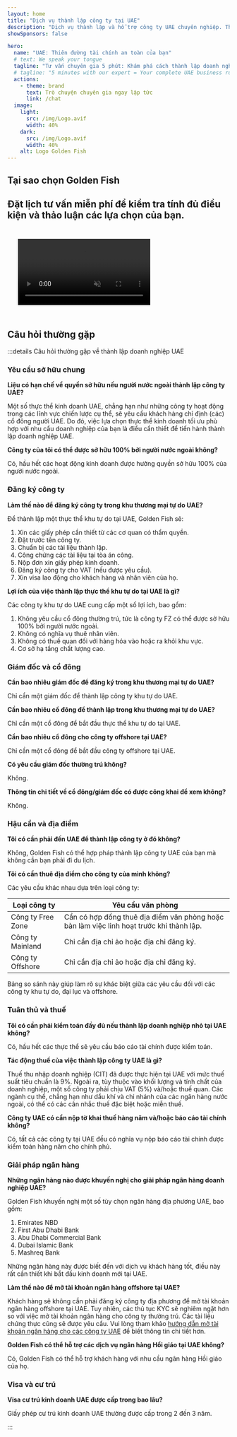 ```yaml
---
layout: home
title: "Dịch vụ thành lập công ty tại UAE"
description: "Dịch vụ thành lập và hỗ trợ công ty UAE chuyên nghiệp. Thành lập công ty, ngân hàng, thuế, pháp lý và giải pháp visa. Chỉ thanh toán sau khi được phê duyệt."
showSponsors: false

hero:
  name: "UAE: Thiên đường tài chính an toàn của bạn"
  # text: We speak your tongue
  tagline: "Tư vấn chuyên gia 5 phút: Khám phá cách thành lập doanh nghiệp UAE của bạn <span class='hl'>không rủi ro</span>"
  # tagline: "5 minutes with our expert = Your complete UAE business roadmap"
  actions:
    - theme: brand
      text: Trò chuyện chuyên gia ngay lập tức
      link: /chat
  image:
    light:
      src: /img/Logo.avif
      width: 40%
    dark:
      src: /img/Logo.avif
      width: 40%
    alt: Logo Golden Fish
---
```


<FeatureBlock :card="{
  title: 'Hướng dẫn thành lập công ty',
  details: 'Hướng dẫn đầy đủ để thành lập công ty trong **Free Zone, offshore, Mainland, chi nhánh**. \n\n* Sở hữu 100% vốn nước ngoài có sẵn trong Free Zone và Mainland\n* Thuế suất thấp - chỉ 9% thuế doanh nghiệp\n* Không kiểm soát tiền tệ - dễ dàng hồi hương vốn\n\n[Tìm hiểu thêm](/uae-business/offer/company-registration/)',
  link: '/uae-business/offer/company-registration/',
  src: {
    light: '/img/iStock-2051326997.avif',
    dark: '/img/iStock-1448478309.jpg',
    width: '100%'
  },
  inversion: false
}" />

<FeatureBlock :card="{
  title: 'Giải pháp ngân hàng',
  details: 'Dễ dàng mở tài khoản ngân hàng doanh nghiệp hoặc cá nhân với các ngân hàng uy tín của UAE. \n\n* Dịch vụ PRO từ đầu đến cuối cho phê duyệt chính phủ\n* Thiết lập gói ngân hàng hoàn chỉnh\n* **Tỷ lệ thành công 96%**\n\n[Tìm hiểu thêm](/uae-business/offer/banking/)',
  link: '/uae-business/offer/banking/',
  src: {
    light: '/img/iStock-2153786564.avif',
    dark: '/img/iStock-2166793628.avif',
    width: '100%'
  },
  inversion: true
}" />

<FeatureBlock :card="{
  title: 'Golden Visa & cư trú',
  details: 'Có được **Golden Visa** UAE để cư trú dài hạn với quy trình đăng ký liền mạch. \n\n* **Không cần nhập cảnh UAE mỗi 6 tháng**\n* Hiệu lực 10 năm với tùy chọn gia hạn khi duy trì các điều kiện đủ điều kiện\n* Tỷ lệ thành công 92%\n\n[Tìm hiểu thêm](/uae-business/offer/golden-visa/)',
  link: '/uae-business/offer/golden-visa/',
  src: {
    light: '/img/iStock-1312241253.avif',
    dark: '/img/ILONMASKID.webp',
    width: '100%'
  },
  inversion: false
}" />

<FeatureCards :features="[
  {
    title: 'Dịch vụ tuân thủ',
    details: 'Các chuyên gia của chúng tôi hướng dẫn bạn qua các yêu cầu quy định phức tạp của UAE, bao gồm báo cáo ESR và hồ sơ UBO.',
    items: [],
    linkText: 'Tìm hiểu thêm',
    link: '/uae-business/company-registration/Protect-Your-Business',
    icon: {
      light: '/img/iStock-1299393716.avif',
      dark: '/img/iStock-2149731304.avif',
      alt: 'Dịch vụ tuân thủ'
    }
  },
  {
    title: 'Thuế doanh nghiệp & VAT',
    details: 'Tư vấn chuyên gia đảm bảo tuân thủ các nghĩa vụ thuế doanh nghiệp và VAT với Cục thuế liên bang (FTA).',
    items: [],
    linkText: 'Tìm hiểu thêm',
    link: '/uae-business/company-registration/accounting-legal',
    icon: {
      light: '/img/iStock-1018285934.avif',
      dark: '/img/iStock-584576538.avif',
      alt: 'Dịch vụ thuế'
    }
  },
  {
    title: 'Dịch vụ pháp lý',
    details: 'Đội ngũ pháp lý tư vấn về luật pháp UAE liên quan đến M&A, tái cấu trúc doanh nghiệp, tài chính và giải quyết tranh chấp.',
    items: [],
    linkText: 'Tìm hiểu thêm',
    link: '/uae-business/company-registration/Protect-Your-Business',
    icon: {
      light: '/img/iStock-650045508.avif',
      dark: '/img/iStock-1498627598.avif',
      alt: 'Dịch vụ pháp lý'
    }
  },
  {
    title: 'Kế toán & bảng lương',
    details: 'Các kế toán viên của chúng tôi quản lý tài chính, cung cấp kế toán, đối chiếu, bảng lương và hỗ trợ kiểm toán, tiết kiệm chi phí tuyển dụng.',
    items: [],
    linkText: 'Tìm hiểu thêm',
    link: '/resources/contacts',
    icon: {
      light: '/img/iStock-1022793868.avif',
      dark: '/img/iStock-1320130292.jpg',
      alt: 'Dịch vụ kế toán'
    }
  },
]" />

## Tại sao chọn Golden Fish

<BenefitsList :features="[
  {
    icon: '🏢',
    title: 'Chuyên môn địa phương UAE',
    text: 'Các chuyên gia tận tâm tại Dubai cung cấp hướng dẫn chuyên nghiệp qua từng bước của quy trình.'
  },
  {
    icon: '📊',
    title: 'Tỷ lệ thành công đã được chứng minh',
    text: 'Tỷ lệ phê duyệt trên 90% với hàng trăm visa, tài khoản ngân hàng và đăng ký công ty được cấp thông qua dịch vụ xử lý cao cấp của chúng tôi.'
  },
  {
    icon: '💸',
    title: '**Phí dựa trên thành công**',
    text: '[Chỉ thanh toán sau khi được phê duyệt](/uae-business/benefits/success-based-fees). Hoàn toàn minh bạch không có chi phí ẩn.'
  },
]" />

## Đặt lịch tư vấn miễn phí để kiểm tra tính đủ điều kiện và thảo luận các lựa chọn của bạn.

<video autoplay muted playsinline style="padding: 24px">
  <source src="/img/iStock-2185906461.mp4" type="video/mp4">
</video>

<ContactForm buttonText="Nói chuyện với chuyên gia" />

## Câu hỏi thường gặp

:::details Câu hỏi thường gặp về thành lập doanh nghiệp UAE

### Yêu cầu sở hữu chung

**Liệu có hạn chế về quyền sở hữu nếu người nước ngoài thành lập công ty UAE?**

Một số thực thể kinh doanh UAE, chẳng hạn như những công ty hoạt động trong các lĩnh vực chiến lược cụ thể, sẽ yêu cầu khách hàng chỉ định (các) cổ đông người UAE. Do đó, việc lựa chọn thực thể kinh doanh tối ưu phù hợp với nhu cầu doanh nghiệp của bạn là điều cần thiết để tiến hành thành lập doanh nghiệp UAE.

**Công ty của tôi có thể được sở hữu 100% bởi người nước ngoài không?**

Có, hầu hết các hoạt động kinh doanh được hưởng quyền sở hữu 100% của người nước ngoài.

### Đăng ký công ty

**Làm thế nào để đăng ký công ty trong khu thương mại tự do UAE?**

Để thành lập một thực thể khu tự do tại UAE, Golden Fish sẽ:

1. Xin các giấy phép cần thiết từ các cơ quan có thẩm quyền.
2. Đặt trước tên công ty.
3. Chuẩn bị các tài liệu thành lập.
4. Công chứng các tài liệu tại tòa án công.
5. Nộp đơn xin giấy phép kinh doanh.
6. Đăng ký công ty cho VAT (nếu được yêu cầu).
7. Xin visa lao động cho khách hàng và nhân viên của họ.

**Lợi ích của việc thành lập thực thể khu tự do tại UAE là gì?**

Các công ty khu tự do UAE cung cấp một số lợi ích, bao gồm:

1. Không yêu cầu cổ đông thường trú, tức là công ty FZ có thể được sở hữu 100% bởi người nước ngoài.
2. Không có nghĩa vụ thuê nhân viên.
3. Không có thuế quan đối với hàng hóa vào hoặc ra khỏi khu vực.
4. Cơ sở hạ tầng chất lượng cao.

### Giám đốc và cổ đông

**Cần bao nhiêu giám đốc để đăng ký trong khu thương mại tự do UAE?**

Chỉ cần một giám đốc để thành lập công ty khu tự do UAE.

**Cần bao nhiêu cổ đông để thành lập trong khu thương mại tự do UAE?**

Chỉ cần một cổ đông để bắt đầu thực thể khu tự do tại UAE.

**Cần bao nhiêu cổ đông cho công ty offshore tại UAE?**

Chỉ cần một cổ đông để bắt đầu công ty offshore tại UAE.

**Có yêu cầu giám đốc thường trú không?**

Không.

**Thông tin chi tiết về cổ đông/giám đốc có được công khai để xem không?**

Không.

### Hậu cần và địa điểm

**Tôi có cần phải đến UAE để thành lập công ty ở đó không?**

Không, Golden Fish có thể hợp pháp thành lập công ty UAE của bạn mà không cần bạn phải đi du lịch.

**Tôi có cần thuê địa điểm cho công ty của mình không?**

Các yêu cầu khác nhau dựa trên loại công ty:

| Loại công ty      | Yêu cầu văn phòng                                                                       |
| ----------------- | --------------------------------------------------------------------------------------- |
| Công ty Free Zone | Cần có hợp đồng thuê địa điểm văn phòng hoặc bàn làm việc linh hoạt trước khi thành lập. |
| Công ty Mainland  | Chỉ cần địa chỉ ảo hoặc địa chỉ đăng ký.                                               |
| Công ty Offshore  | Chỉ cần địa chỉ ảo hoặc địa chỉ đăng ký.                                               |

Bảng so sánh này giúp làm rõ sự khác biệt giữa các yêu cầu đối với các công ty khu tự do, đại lục và offshore.

### Tuân thủ và thuế

**Tôi có cần phải kiểm toán đầy đủ nếu thành lập doanh nghiệp nhỏ tại UAE không?**

Có, hầu hết các thực thể sẽ yêu cầu báo cáo tài chính được kiểm toán.

**Tác động thuế của việc thành lập công ty UAE là gì?**

Thuế thu nhập doanh nghiệp (CIT) đã được thực hiện tại UAE với mức thuế suất tiêu chuẩn là 9%. Ngoài ra, tùy thuộc vào khối lượng và tính chất của doanh nghiệp, một số công ty phải chịu VAT (5%) và/hoặc thuế quan. Các ngành cụ thể, chẳng hạn như dầu khí và chi nhánh của các ngân hàng nước ngoài, có thể có các cân nhắc thuế đặc biệt hoặc miễn thuế.

**Công ty UAE có cần nộp tờ khai thuế hàng năm và/hoặc báo cáo tài chính không?**

Có, tất cả các công ty tại UAE đều có nghĩa vụ nộp báo cáo tài chính được kiểm toán hàng năm cho chính phủ.

### Giải pháp ngân hàng

**Những ngân hàng nào được khuyến nghị cho giải pháp ngân hàng doanh nghiệp UAE?**

Golden Fish khuyến nghị một số tùy chọn ngân hàng địa phương UAE, bao gồm:

1. Emirates NBD
2. First Abu Dhabi Bank
3. Abu Dhabi Commercial Bank
4. Dubai Islamic Bank
5. Mashreq Bank

Những ngân hàng này được biết đến với dịch vụ khách hàng tốt, điều này rất cần thiết khi bắt đầu kinh doanh mới tại UAE.

**Làm thế nào để mở tài khoản ngân hàng offshore tại UAE?**

Khách hàng sẽ không cần phải đăng ký công ty địa phương để mở tài khoản ngân hàng offshore tại UAE. Tuy nhiên, các thủ tục KYC sẽ nghiêm ngặt hơn so với việc mở tài khoản ngân hàng cho công ty thường trú. Các tài liệu chứng thực cũng sẽ được yêu cầu. Vui lòng tham khảo [hướng dẫn mở tài khoản ngân hàng cho các công ty UAE](./uae-business/company-registration/banking) để biết thông tin chi tiết hơn.

**Golden Fish có thể hỗ trợ các dịch vụ ngân hàng Hồi giáo tại UAE không?**

Có, Golden Fish có thể hỗ trợ khách hàng với nhu cầu ngân hàng Hồi giáo của họ.

### Visa và cư trú

**Visa cư trú kinh doanh UAE được cấp trong bao lâu?**

Giấy phép cư trú kinh doanh UAE thường được cấp trong 2 đến 3 năm.

:::